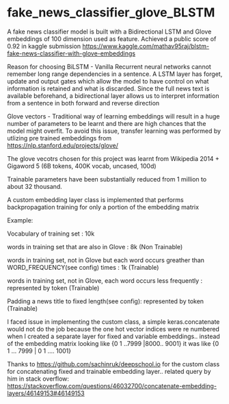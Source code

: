 # fake_news_classifier_glove_BLSTM

A fake news classifier model is built with a Bidirectional LSTM and Glove embeddings of 100 dimension used as feature. Achieved a public score of 0.92 in kaggle submission
https://www.kaggle.com/mathav95raj/blstm-fake-news-classifier-with-glove-embeddings

Reason for choosing
BiLSTM - Vanilla Recurrent neural networks cannot remember long range dependencies in a sentence. A LSTM layer has forget, update and output gates which allow the model to have control on what information is retained and what is discarded. Since the full news text is available beforehand, a bidirectional layer allows us to interpret information from a sentence in both forward and reverse direction

Glove vectors - Traditional way of learning embeddings will result in a huge number of parameters to be learnt and there are high chances that the model might overfit. To avoid this issue, transfer learning was performed by utlizing pre trained embeddings from https://nlp.stanford.edu/projects/glove/
 
The glove vecotrs chosen for this project was learnt from Wikipedia 2014 + Gigaword 5 (6B tokens, 400K vocab, uncased, 100d) 

 Trainable parameters have been substantially reduced from 1 million to about 32 thousand.

A custom embedding layer class is implemented that performs backpropagation training for only a portion of the embedding matrix

Example:

Vocabulary of training set : 10k

words in training set that are also in Glove : 8k  (Non Trainable)

words in training set, not in Glove but each word occurs greather than WORD_FREQUENCY(see config) times : 1k (Trainable)

words in training set, not in Glove, each word occurs less frequently : represented by <other> token (Trainable)

Padding a news title to fixed length(see config): represented by <pad> token (Trainable)

I faced issue in implementing the custom class, a simple keras.concatenate would not do the job because the one hot vector indices were re numbered when I created a separate layer for fixed and variable embeddings.. instead of the embedding matrix looking like {0 1 ..7999 |8000.. 9001} it was like {0 1 ... 7999 | 0 1 .... 1001}
			


Thanks to https://github.com/sachinruk/deepschool.io for the custom class for concatenating fixed and trainable embedding layer..
related query by him in stack overflow: https://stackoverflow.com/questions/46032700/concatenate-embedding-layers/46149153#46149153
